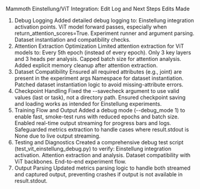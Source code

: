 Mammoth Einstellung/ViT Integration: Edit Log and Next Steps
Edits Made
1. Debug Logging
Added detailed debug logging to:
Einstellung integration activation points.
ViT model forward passes, especially when return_attention_scores=True.
Experiment runner and argument parsing.
Dataset instantiation and compatibility checks.
2. Attention Extraction Optimization
Limited attention extraction for ViT models to:
Every 5th epoch (instead of every epoch).
Only 3 key layers and 3 heads per analysis.
Capped batch size for attention analysis.
Added explicit memory cleanup after attention extraction.
3. Dataset Compatibility
Ensured all required attributes (e.g., joint) are present in the experiment args Namespace for dataset instantiation.
Patched dataset instantiation logic to avoid missing-attribute errors.
4. Checkpoint Handling
Fixed the --savecheck argument to use valid values (last or task), not a directory path.
Ensured checkpoint saving and loading works as intended for Einstellung experiments.
5. Training Flow and Output
Added a debug mode (--debug_mode 1) to enable fast, smoke-test runs with reduced epochs and batch size.
Enabled real-time output streaming for progress bars and logs.
Safeguarded metrics extraction to handle cases where result.stdout is None due to live output streaming.
6. Testing and Diagnostics
Created a comprehensive debug test script (test_vit_einstellung_debug.py) to verify:
Einstellung integration activation.
Attention extraction and analysis.
Dataset compatibility with ViT backbones.
End-to-end experiment flow.
7. Output Parsing
Updated metrics parsing logic to handle both streamed and captured output, preventing crashes if output is not available in result.stdout.
